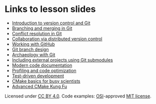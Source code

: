 # Links to lesson slides

- [Introduction to version control and Git](http://cicero.xyz/v2/remark/github/coderefinery/lessons/master/git-intro.mkd/)
- [Branching and merging in Git](http://cicero.xyz/v2/remark/github/coderefinery/lessons/master/git-branches.mkd/)
- [Conflict resolution in Git](http://cicero.xyz/v2/remark/github/coderefinery/lessons/master/git-conflict-resolution.mkd/)
- [Collaboration via distributed version control](http://cicero.xyz/v2/remark/github/coderefinery/lessons/master/git-distributed.mkd/)
- [Working with GitHub](http://cicero.xyz/v2/remark/github/coderefinery/lessons/master/github.mkd/)
- [Git branch design](http://cicero.xyz/v2/remark/github/coderefinery/lessons/master/git-branch-design.mkd/)
- [Archaeology with Git](http://cicero.xyz/v2/remark/github/coderefinery/lessons/master/git-archaeology.mkd/)
- [Including external projects using Git submodules](http://cicero.xyz/v2/remark/github/coderefinery/lessons/master/git-submodules.mkd/)
- [Modern code documentation](http://cicero.xyz/v2/remark/github/coderefinery/lessons/master/documentation.mkd/)
- [Profiling and code optimization](http://cicero.xyz/v2/remark/github/coderefinery/lessons/master/optimiziation.mkd/)
- [Test-driven development](http://cicero.xyz/v2/remark/github/coderefinery/lessons/master/tdd.mkd/)
- [CMake basics for busy scientists](http://cicero.xyz/v2/remark/github/coderefinery/lessons/master/cmake-basics.mkd/)
- [Advanced CMake Kung Fu](http://cicero.xyz/v2/remark/github/coderefinery/lessons/master/cmake-kung-fu.mkd/)

Licensed under [CC BY 4.0](https://creativecommons.org/licenses/by/4.0/).
Code examples: [OSI](http://opensource.org)-approved [MIT license](http://opensource.org/licenses/mit-license.html).
